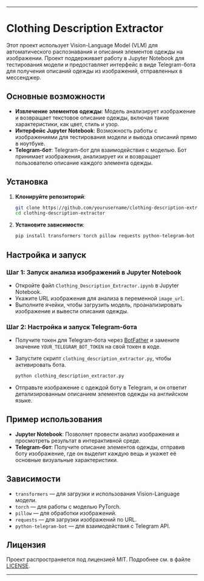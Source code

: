 
---

# Clothing Description Extractor

Этот проект использует Vision-Language Model (VLM) для автоматического распознавания и описания элементов одежды на изображении. Проект поддерживает работу в Jupyter Notebook для тестирования модели и предоставляет интерфейс в виде Telegram-бота для получения описаний одежды из изображений, отправленных в мессенджер.

## Основные возможности

- **Извлечение элементов одежды**: Модель анализирует изображение и возвращает текстовое описание одежды, включая такие характеристики, как цвет, стиль и узор.
- **Интерфейс Jupyter Notebook**: Возможность работы с изображениями для тестирования модели и вывода описаний прямо в ноутбуке.
- **Telegram-бот**: Telegram-бот для взаимодействия с моделью. Бот принимает изображения, анализирует их и возвращает пользователю описание каждого элемента одежды.

## Установка

1. **Клонируйте репозиторий**:

    ```bash
    git clone https://github.com/yourusername/clothing-description-extractor.git
    cd clothing-description-extractor
    ```

2. **Установите зависимости**:

    ```bash
    pip install transformers torch pillow requests python-telegram-bot
    ```

## Настройка и запуск

### Шаг 1: Запуск анализа изображений в Jupyter Notebook

- Откройте файл `Clothing_Description_Extractor.ipynb` в Jupyter Notebook.
- Укажите URL изображения для анализа в переменной `image_url`.
- Выполните ячейки, чтобы загрузить модель, проанализировать изображение и вывести описания одежды.

### Шаг 2: Настройка и запуск Telegram-бота

- Получите токен для Telegram-бота через [BotFather](https://t.me/BotFather) и замените значение `YOUR_TELEGRAM_BOT_TOKEN` на свой токен в коде.
- Запустите скрипт `clothing_description_extractor.py`, чтобы активировать бота.

    ```bash
    python clothing_description_extractor.py
    ```

- Отправьте изображение с одеждой боту в Telegram, и он ответит детализированным описанием элементов одежды на английском языке.

## Пример использования

- **Jupyter Notebook**: Позволяет провести анализ изображения и просмотреть результат в интерактивной среде.
- **Telegram-бот**: Получите описание элементов одежды, отправив боту изображение, где он выделит каждую вещь и укажет её основные визуальные характеристики.

## Зависимости

- `transformers` — для загрузки и использования Vision-Language модели.
- `torch` — для работы с моделью PyTorch.
- `pillow` — для обработки изображений.
- `requests` — для загрузки изображений по URL.
- `python-telegram-bot` — для взаимодействия с Telegram API.

## Лицензия

Проект распространяется под лицензией MIT. Подробнее см. в файле [LICENSE](LICENSE).

---
